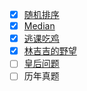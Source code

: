- [x] [随机排序](http://acm.ecnu.edu.cn/problem/2896/)
- [x] [Median](http://acm.ecnu.edu.cn/problem/2654/)
- [x] [逃课吃鸡](http://acm.ecnu.edu.cn/problem/3368/)
- [x] [林吉吉的野望](http://acm.ecnu.edu.cn/problem/3350/)
- [ ] [皇后问题](http://acm.ecnu.edu.cn/problem/3346/)
- [ ] 历年真题
